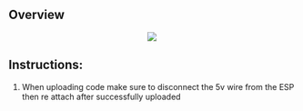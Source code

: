 ## Overview

<div align="center">
  <img src="https://ik.imagekit.io/jnevmpukg/462fbed2-0338-4677-951d-3651f0107af9.jpg?updatedAt=1758658478370">
</div>

## Instructions:
1. When uploading code make sure to disconnect the 5v wire from the ESP then re attach after successfully uploaded
